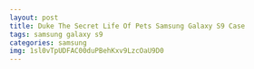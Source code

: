 ```yaml
---
layout: post
title: Duke The Secret Life Of Pets Samsung Galaxy S9 Case
tags: samsung galaxy s9
categories: samsung
img: 1sl0vTpUDFAC00duPBehKxv9LzcOaU9D0
---
```

